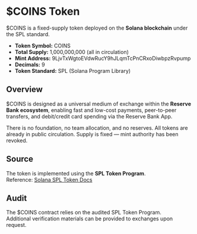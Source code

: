 # $COINS Token

$COINS is a fixed-supply token deployed on the **Solana blockchain** under the SPL standard.

- **Token Symbol:** COINS  
- **Total Supply:** 1,000,000,000 (all in circulation)  
- **Mint Address:** 9LjvTxWgtoEVdwRucY9hJLqmTcPnCRxoDiwbpzRvpump  
- **Decimals:** 9  
- **Token Standard:** SPL (Solana Program Library)  

## Overview
$COINS is designed as a universal medium of exchange within the **Reserve Bank ecosystem**, enabling fast and low-cost payments, peer-to-peer transfers, and debit/credit card spending via the Reserve Bank App.

There is no foundation, no team allocation, and no reserves. All tokens are already in public circulation. Supply is fixed — mint authority has been revoked.

## Source
The token is implemented using the **SPL Token Program**.  
Reference: [Solana SPL Token Docs](https://spl.solana.com/token)

## Audit
The $COINS contract relies on the audited SPL Token Program.  
Additional verification materials can be provided to exchanges upon request.
